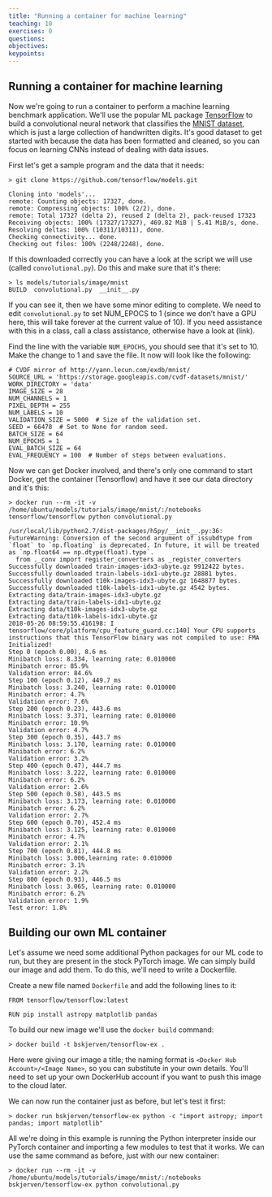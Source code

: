 ```yaml
---
title: "Running a container for machine learning"
teaching: 10
exercises: 0
questions:
objectives:
keypoints:
---
```

## Running a container for machine learning

Now we're going to run a container to perform a machine learning benchmark application.  We'll use the popular ML package [TensorFlow](tensorflow.org) to build a convolutional neural network that classifies the [MNIST dataset](http://yann.lecun.com/exdb/mnist/), which is just a large collection of handwritten digits.  It's good dataset to get started with because the data has been formatted and cleaned, so you can focus on learning CNNs instead of dealing with data issues.

First let's get a sample program and the data that it needs:

```
> git clone https://github.com/tensorflow/models.git

Cloning into 'models'...
remote: Counting objects: 17327, done.
remote: Compressing objects: 100% (2/2), done.
remote: Total 17327 (delta 2), reused 2 (delta 2), pack-reused 17323
Receiving objects: 100% (17327/17327), 469.82 MiB | 5.41 MiB/s, done.
Resolving deltas: 100% (10311/10311), done.
Checking connectivity... done.
Checking out files: 100% (2248/2248), done.
```

If this downloaded correctly you can have a look at the script we will use (called `convolutional.py`).  Do this and make sure that it's there:

```
> ls models/tutorials/image/mnist
BUILD  convolutional.py  __init__.py
```

If you can see it, then we have some minor editing to complete. We need to edit `convolutional.py` to set NUM_EPOCS to 1 (since we don’t have a GPU here, this will take forever at the current value of 10).  If you need assistance with this in a class, call a class assistance, otherwise have a look at (link).

Find the line with the variable `NUM_EPOCHS`, you should see that it's set to 10. Make the change to 1 and save the file. It now will look like the following:

```
# CVDF mirror of http://yann.lecun.com/exdb/mnist/
SOURCE_URL = 'https://storage.googleapis.com/cvdf-datasets/mnist/'
WORK_DIRECTORY = 'data'
IMAGE_SIZE = 28
NUM_CHANNELS = 1
PIXEL_DEPTH = 255
NUM_LABELS = 10
VALIDATION_SIZE = 5000  # Size of the validation set.
SEED = 66478  # Set to None for random seed.
BATCH_SIZE = 64
NUM_EPOCHS = 1
EVAL_BATCH_SIZE = 64
EVAL_FREQUENCY = 100  # Number of steps between evaluations.
```

Now we can get Docker involved, and there's only one command to start Docker, get the container (Tensorflow) and have it see our data directory and it's this:

```
> docker run --rm -it -v /home/ubuntu/models/tutorials/image/mnist/:/notebooks tensorflow/tensorflow python convolutional.py

/usr/local/lib/python2.7/dist-packages/h5py/__init__.py:36: FutureWarning: Conversion of the second argument of issubdtype from `float` to `np.floating` is deprecated. In future, it will be treated as `np.float64 == np.dtype(float).type`.
  from ._conv import register_converters as _register_converters
Successfully downloaded train-images-idx3-ubyte.gz 9912422 bytes.
Successfully downloaded train-labels-idx1-ubyte.gz 28881 bytes.
Successfully downloaded t10k-images-idx3-ubyte.gz 1648877 bytes.
Successfully downloaded t10k-labels-idx1-ubyte.gz 4542 bytes.
Extracting data/train-images-idx3-ubyte.gz
Extracting data/train-labels-idx1-ubyte.gz
Extracting data/t10k-images-idx3-ubyte.gz
Extracting data/t10k-labels-idx1-ubyte.gz
2018-05-26 08:59:55.416198: I tensorflow/core/platform/cpu_feature_guard.cc:140] Your CPU supports instructions that this TensorFlow binary was not compiled to use: FMA
Initialized!
Step 0 (epoch 0.00), 8.6 ms
Minibatch loss: 8.334, learning rate: 0.010000
Minibatch error: 85.9%
Validation error: 84.6%
Step 100 (epoch 0.12), 449.7 ms
Minibatch loss: 3.240, learning rate: 0.010000
Minibatch error: 4.7%
Validation error: 7.6%
Step 200 (epoch 0.23), 443.6 ms
Minibatch loss: 3.371, learning rate: 0.010000
Minibatch error: 10.9%
Validation error: 4.7%
Step 300 (epoch 0.35), 443.7 ms
Minibatch loss: 3.170, learning rate: 0.010000
Minibatch error: 6.2%
Validation error: 3.2%
Step 400 (epoch 0.47), 444.7 ms
Minibatch loss: 3.222, learning rate: 0.010000
Minibatch error: 6.2%
Validation error: 2.6%
Step 500 (epoch 0.58), 443.5 ms
Minibatch loss: 3.173, learning rate: 0.010000
Minibatch error: 6.2%
Validation error: 2.7%
Step 600 (epoch 0.70), 452.4 ms
Minibatch loss: 3.125, learning rate: 0.010000
Minibatch error: 4.7%
Validation error: 2.1%
Step 700 (epoch 0.81), 444.8 ms
Minibatch loss: 3.006,learning rate: 0.010000
Minibatch error: 3.1%
Validation error: 2.2%
Step 800 (epoch 0.93), 446.5 ms
Minibatch loss: 3.065, learning rate: 0.010000
Minibatch error: 6.2%
Validation error: 1.9%
Test error: 1.8%
```

## Building our own ML container ##

Let's assume we need some additional Python packages for our ML code to run, but they are present in the stock PyTorch image.  We can simply build our image and add them.  To do this, we'll need to write a Dockerfile.

Create a new file named `Dockerfile` and add the following lines to it:

```
FROM tensorflow/tensorflow:latest

RUN pip install astropy matplotlib pandas
```

To build our new image we'll use the `docker build` command:

```
> docker build -t bskjerven/tensorflow-ex .
```

Here were giving our image a title; the naming format is `<Docker Hub Account>/<Image Name>`, so you can substitute in your own details.  You'll need to set up your own DockerHub account if you want to push this image to the cloud later.

We can now run the container just as before, but let's test it first:

```
> docker run bskjerven/tensorflow-ex python -c "import astropy; import pandas; import matplotlib"
```

All we're doing in this example is running the Python interpreter inside our PyTorch container and importing a few modules to test that it works.  We can use the same command as before, just with our new container:

```
> docker run --rm -it -v /home/ubuntu/models/tutorials/image/mnist/:/notebooks bskjerven/tensorflow-ex python convolutional.py
```
